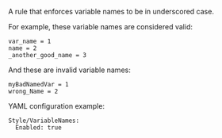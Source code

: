 A rule that enforces variable names to be in underscored case.

For example, these variable names are considered valid:

```
var_name = 1
name = 2
_another_good_name = 3
```

And these are invalid variable names:

```
myBadNamedVar = 1
wrong_Name = 2
```

YAML configuration example:

```
Style/VariableNames:
  Enabled: true
```
